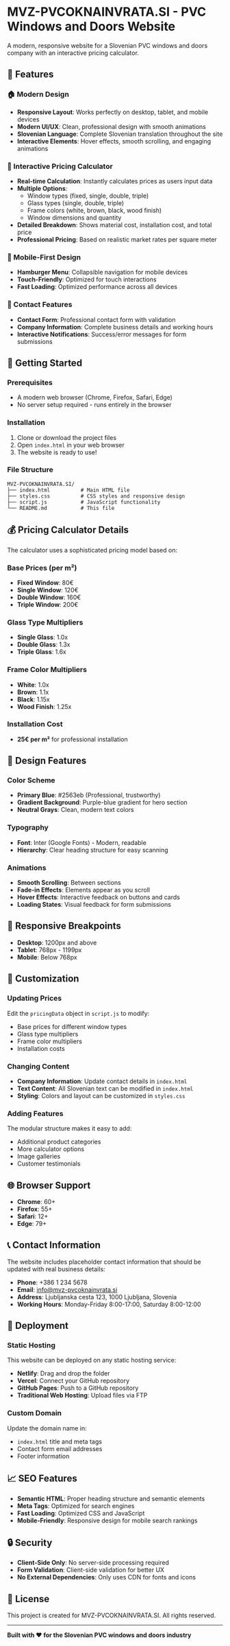 # MVZ-PVCOKNAINVRATA.SI - PVC Windows and Doors Website

A modern, responsive website for a Slovenian PVC windows and doors company with an interactive pricing calculator.

## 🌟 Features

### 🏠 Modern Design
- **Responsive Layout**: Works perfectly on desktop, tablet, and mobile devices
- **Modern UI/UX**: Clean, professional design with smooth animations
- **Slovenian Language**: Complete Slovenian translation throughout the site
- **Interactive Elements**: Hover effects, smooth scrolling, and engaging animations

### 🧮 Interactive Pricing Calculator
- **Real-time Calculation**: Instantly calculates prices as users input data
- **Multiple Options**: 
  - Window types (fixed, single, double, triple)
  - Glass types (single, double, triple)
  - Frame colors (white, brown, black, wood finish)
  - Window dimensions and quantity
- **Detailed Breakdown**: Shows material cost, installation cost, and total price
- **Professional Pricing**: Based on realistic market rates per square meter

### 📱 Mobile-First Design
- **Hamburger Menu**: Collapsible navigation for mobile devices
- **Touch-Friendly**: Optimized for touch interactions
- **Fast Loading**: Optimized performance across all devices

### 📧 Contact Features
- **Contact Form**: Professional contact form with validation
- **Company Information**: Complete business details and working hours
- **Interactive Notifications**: Success/error messages for form submissions

## 🚀 Getting Started

### Prerequisites
- A modern web browser (Chrome, Firefox, Safari, Edge)
- No server setup required - runs entirely in the browser

### Installation
1. Clone or download the project files
2. Open `index.html` in your web browser
3. The website is ready to use!

### File Structure
```
MVZ-PVCOKNAINVRATA.SI/
├── index.html          # Main HTML file
├── styles.css          # CSS styles and responsive design
├── script.js           # JavaScript functionality
└── README.md           # This file
```

## 💰 Pricing Calculator Details

The calculator uses a sophisticated pricing model based on:

### Base Prices (per m²)
- **Fixed Window**: 80€
- **Single Window**: 120€
- **Double Window**: 160€
- **Triple Window**: 200€

### Glass Type Multipliers
- **Single Glass**: 1.0x
- **Double Glass**: 1.3x
- **Triple Glass**: 1.6x

### Frame Color Multipliers
- **White**: 1.0x
- **Brown**: 1.1x
- **Black**: 1.15x
- **Wood Finish**: 1.25x

### Installation Cost
- **25€ per m²** for professional installation

## 🎨 Design Features

### Color Scheme
- **Primary Blue**: #2563eb (Professional, trustworthy)
- **Gradient Background**: Purple-blue gradient for hero section
- **Neutral Grays**: Clean, modern text colors

### Typography
- **Font**: Inter (Google Fonts) - Modern, readable
- **Hierarchy**: Clear heading structure for easy scanning

### Animations
- **Smooth Scrolling**: Between sections
- **Fade-in Effects**: Elements appear as you scroll
- **Hover Effects**: Interactive feedback on buttons and cards
- **Loading States**: Visual feedback for form submissions

## 📱 Responsive Breakpoints

- **Desktop**: 1200px and above
- **Tablet**: 768px - 1199px
- **Mobile**: Below 768px

## 🔧 Customization

### Updating Prices
Edit the `pricingData` object in `script.js` to modify:
- Base prices for different window types
- Glass type multipliers
- Frame color multipliers
- Installation costs

### Changing Content
- **Company Information**: Update contact details in `index.html`
- **Text Content**: All Slovenian text can be modified in `index.html`
- **Styling**: Colors and layout can be customized in `styles.css`

### Adding Features
The modular structure makes it easy to add:
- Additional product categories
- More calculator options
- Image galleries
- Customer testimonials

## 🌐 Browser Support

- **Chrome**: 60+
- **Firefox**: 55+
- **Safari**: 12+
- **Edge**: 79+

## 📞 Contact Information

The website includes placeholder contact information that should be updated with real business details:

- **Phone**: +386 1 234 5678
- **Email**: info@mvz-pvcoknainvrata.si
- **Address**: Ljubljanska cesta 123, 1000 Ljubljana, Slovenia
- **Working Hours**: Monday-Friday 8:00-17:00, Saturday 8:00-12:00

## 🚀 Deployment

### Static Hosting
This website can be deployed on any static hosting service:
- **Netlify**: Drag and drop the folder
- **Vercel**: Connect your GitHub repository
- **GitHub Pages**: Push to a GitHub repository
- **Traditional Web Hosting**: Upload files via FTP

### Custom Domain
Update the domain name in:
- `index.html` title and meta tags
- Contact form email addresses
- Footer information

## 📈 SEO Features

- **Semantic HTML**: Proper heading structure and semantic elements
- **Meta Tags**: Optimized for search engines
- **Fast Loading**: Optimized CSS and JavaScript
- **Mobile-Friendly**: Responsive design for mobile search rankings

## 🔒 Security

- **Client-Side Only**: No server-side processing required
- **Form Validation**: Client-side validation for better UX
- **No External Dependencies**: Only uses CDN for fonts and icons

## 📝 License

This project is created for MVZ-PVCOKNAINVRATA.SI. All rights reserved.

---

**Built with ❤️ for the Slovenian PVC windows and doors industry** 